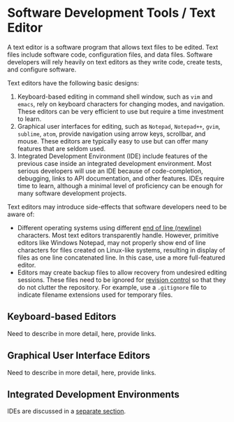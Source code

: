 # Software Development Tools / Text Editor

A text editor is a software program that allows text files to be edited.
Text files include software code, configuration files, and data files.
Software developers will rely heavily on text editors as they write code, create tests, and configure software.

Text editors have the following basic designs:

1. Keyboard-based editing in command shell window, such as `vim` and `emacs`, rely on keyboard characters for changing modes, and navigation.
These editors can be very efficient to use but require a time investment to learn.
2. Graphical user interfaces for editing, such as `Notepad`, `Notepad++`, `gvim`, `sublime`, `atom`,
provide navigation using arrow keys, scrollbar, and mouse.
These editors are typically easy to use but can offer many features that are seldom used.
3. Integrated Development Environment (IDE) include features of the previous case inside an integrated development environment.
Most serious developers will use an IDE because of code-completion, debugging, links to API documentation, and other features.
IDEs require time to learn, although a minimal level of proficiency can be enough for many software development projects.

Text editors may introduce side-effects that software developers need to be aware of:

* Different operating systems using different [end of line (newline)](https://en.wikipedia.org/wiki/Newline) characters.
Most text editors transparently handle.  However, primitive editors like Windows Notepad, may not properly show end of line characters
for files created on Linux-like systems, resulting in display of files as one line concatenated line.
In this case, use a more full-featured editor.
* Editors may create backup files to allow recovery from undesired editing sessions.
These files need to be ignored for [revision control](../dev-env-tools/revision-control/) so that they do not clutter the repository.
For example, use a `.gitignore` file to indicate filename extensions used for temporary files.

## Keyboard-based Editors

Need to describe in more detail, here, provide links.

## Graphical User Interface Editors

Need to describe in more detail, here, provide links.

## Integrated Development Environments

IDEs are discussed in a [separate section](../dev-env-tools/ide/).
